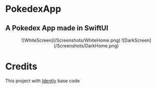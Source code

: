 # PokedexApp
## A Pokedex App made in SwiftUI

<div align="center">
    ![WhiteScreen](/Screenshots/WhiteHome.png)
    ![DarkScreen](/Screenshots/DarkHome.png)
</div>

# Credits
This project with [Idently](https://github.com/indently/MVVMPokedex) base code
